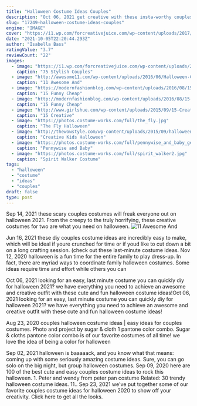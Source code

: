 ```yaml
---
title: "Halloween Costume Ideas Couples"
description: "Oct 06, 2021 get creative with these insta-worthy couples halloween costume ideas. From famous movie couples to hilarious diy options, you and your partner are sure to win best costume with"
slug: "17249-halloween-costume-ideas-couples"
engine: "IMAGE"
cover: "https://i1.wp.com/forcreativejuice.com/wp-content/uploads/2017/09/72-couple-costume-ideas-for-halloween.jpg?fit=600%2C829&ssl=1"
date: "2021-10-05T22:20:44.293Z"
author: "Isabella Bass"
ratingValue: "3.7"
reviewCount: "22"
images:
  - image: "https://i1.wp.com/forcreativejuice.com/wp-content/uploads/2017/09/72-couple-costume-ideas-for-halloween.jpg?fit=600%2C829&ssl=1"
    caption: "75 Stylish Couples"
  - image: "http://awesome11.com/wp-content/uploads/2016/06/Halloween-Costume-Ideas-for-Kids.jpg"
    caption: "11 Awesome And"
  - image: "https://modernfashionblog.com/wp-content/uploads/2016/08/15-Funny-Cheap-Easy-Homemade-Halloween-Costumes-2016-15.jpg"
    caption: "15 Funny Cheap"
  - image: "http://modernfashionblog.com/wp-content/uploads/2016/08/15-Funny-Cheap-Easy-Homemade-Halloween-Costumes-2016-7.jpg"
    caption: "15 Funny Cheap"
  - image: "http://www.girlshue.com/wp-content/uploads/2015/09/15-Creative-Unique-Couple-Halloween-Costume-Ideas-2015-5.jpg"
    caption: "15 Creative"
  - image: "https://photos.costume-works.com/full/the_fly.jpg"
    caption: "The Fly Halloween"
  - image: "http://thewowstyle.com/wp-content/uploads/2015/09/halloween-costume.jpg"
    caption: "Creative Kids Halloween"
  - image: "https://photos.costume-works.com/full/pennywise_and_baby_georgie.jpg"
    caption: "Pennywise and Baby"
  - image: "https://photos.costume-works.com/full/spirit_walker2.jpg"
    caption: "Spirit Walker Costume"
tags:
  - "halloween"
  - "costume"
  - "ideas"
  - "couples"
draft: false
type: post
---
```


Sep 14, 2021 these scary couples costumes will freak everyone out on halloween 2021. From the creepy to the truly horrifying, these creative costumes for two are what you need on halloween.
![11 Awesome And](http://awesome11.com/wp-content/uploads/2016/06/Halloween-Costume-Ideas-for-Kids.jpg "11 Awesome And")

Jun 16, 2021 these diy couples costume ideas are incredibly easy to make, which will be ideal if youre crunched for time or if youd like to cut down a bit on a long crafting session. (check out these last-minute costume ideas. Nov 12, 2020 halloween is a fun time for the entire family to play dress-up. In fact, there are myriad ways to coordinate family halloween costumes. Some ideas require time and effort while others you can
<!--inArticleAds-->

<!--galleryOne-->

Oct 06, 2021 looking for an easy, last minute costume you can quickly diy for halloween 2021? we have everything you need to achieve an awesome and creative outfit with these cute and fun halloween costume ideas!Oct 06, 2021 looking for an easy, last minute costume you can quickly diy for halloween 2021? we have everything you need to achieve an awesome and creative outfit with these cute and fun halloween costume ideas!
<!--inArticleAds-->

<!--galleryTwo-->

Aug 23, 2020 couples halloween costume ideas | easy ideas for couples costumes. Photo and project by sugar & cloth 1  pantone color combo. Sugar & cloths pantone color combo is of our favorite costumes of all time! we love the idea of being a color for halloween
<!--galleryThree-->

Sep 02, 2021 halloween is baaaaack, and you know what that means: coming up with some seriously amazing costume ideas. Sure, you can go solo on the big night, but group halloween costumes. Sep 09, 2020 here are 100 of the best cute and easy couples costume ideas to rock this halloween. 1. Peter and wendy from peter pan costume  Related: 30 trendy halloween costume ideas. 11.. Sep 23, 2021 we've put together some of our favorite couples costume ideas for halloween 2020 to show off your creativity. Click here to get all the looks.